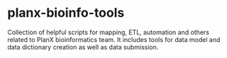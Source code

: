 # planx-bioinfo-tools
Collection of helpful scripts for mapping, ETL, automation and others related to PlanX bioinformatics team. It includes tools for data model and data dictionary creation as well as data submission.
